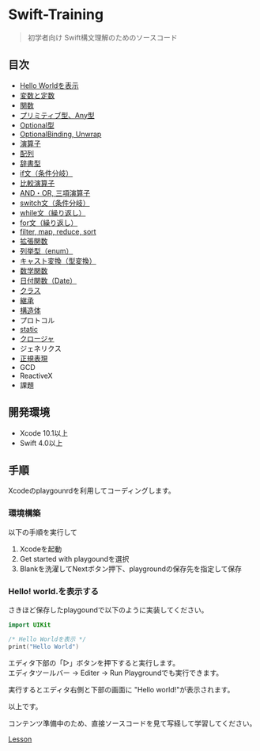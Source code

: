 # Swift-Training

> 初学者向け Swift構文理解のためのソースコード

## 目次
- [Hello Worldを表示](./Lesson/LessonHelloWorld/Lesson.playground/Contents.swift)
- [変数と定数](./Lesson/LessonLetConst/Lesson.playground/Contents.swift)
- [関数](./Lesson/LessonFunction/Lesson.playground/Contents.swift)
- [プリミティブ型、Any型](./Lesson/LessonPriAny/Lesson.playground/Contents.swift)
- [Optional型](./Lesson/LessonOptional/Lesson.playground/Contents.swift)
- [OptionalBinding, Unwrap](./Lesson/LessonOptionalBindingUnwrap/Lesson.playground/Contents.swift)
- [演算子](./Lesson/LessonCalc/Lesson.playground/Contents.swift)
- [配列](./Lesson/LessonArray/Lesson.playground/Contents.swift)
- [辞書型](./Lesson/LessonDictionary/Lesson.playground/Contents.swift)
- [if文（条件分岐）](./Lesson/LessonIf/Lesson.playground/Contents.swift)
- [比較演算子](./Lesson/LessonCompare/Lesson.playground/Contents.swift)
- [AND・OR, 三項演算子](./Lesson/LessonAndOr/Lesson.playground/Contents.swift)
- [switch文（条件分岐）](./Lesson/LessonSwitch/Lesson.playground/Contents.swift)
- [while文（繰り返し）](./Lesson/LessonWhile/Lesson.playground/Contents.swift)
- [for文（繰り返し）](./Lesson/LessonFor/Lesson.playground/Contents.swift)
- [filter, map, reduce, sort](./Lesson/LessonListOperation/Lesson.playground/Contents.swift)
- [拡張関数](./Lesson/LessonExtension/Lesson.playground/Contents.swift)
- [列挙型（enum）](./Lesson/LessonEnum/Lesson.playground/Contents.swift)
- [キャスト変換（型変換）](./Lesson/LessonCast/Lesson.playground/Contents.swift)
- [数学関数](./Lesson/LessonMath/Lesson.playground/Contents.swift)
- [日付関数（Date）](./Lesson/LessonDate/Lesson.playground/Contents.swift)
- [クラス](./Lesson/LessonClass/Lesson.playground/Contents.swift)
- [継承](./Lesson/LessonInheritance/Lesson.playground/Contents.swift)
- [構造体](./Lesson/LessonStruct/Lesson.playground/Contents.swift)
- プロトコル
- [static](./Lesson/LessonStatic/Lesson.playground/Contents.swift)
- [クロージャ](./Lesson/LessonClosure/Lesson.playground/Contents.swift)
- ジェネリクス
- [正規表現](./Lesson/LessonRegx/Lesson.playground/Contents.swift)
- GCD
- ReactiveX
- 課題

## 開発環境
- Xcode 10.1以上
- Swift 4.0以上

## 手順
Xcodeのplaygounrdを利用してコーディングします。

### 環境構築
以下の手順を実行して
1. Xcodeを起動
2. Get started with playgoundを選択
3. Blankを洗濯してNextボタン押下、playgroundの保存先を指定して保存

### Hello! world.を表示する
さきほど保存したplaygoundで以下のように実装してください。
```swift
import UIKit

/* Hello Worldを表示 */
print("Hello World")
```

エディタ下部の「▷」ボタンを押下すると実行します。<br>
エディタツールバー -> Editer -> Run Playgroundでも実行できます。<br>


実行するとエディタ右側と下部の画面に "Hello world!"が表示されます。<br>

以上です。


コンテンツ準備中のため、直接ソースコードを見て写経して学習してください。<br>

[Lesson](./Lesson)
